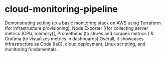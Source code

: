 # cloud-monitoring-pipeline
Demonstrating setting up a basic monitoring stack on AWS using Terraform (for infrastructure provisioning), Node Exporter [(for collecting server metrics (CPU, memory)], Prometheus (to stores and scrapes metrics ) & Grafana (to visualizes metrics in dashboards)
Overall, it showcases Infrastructure as Code (IaC), cloud deployment, Linux scripting, and monitoring fundamentals.


